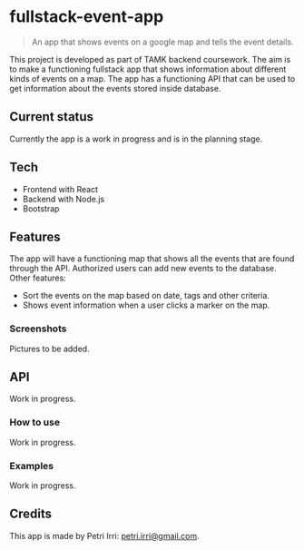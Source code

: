 # fullstack-event-app
> An app that shows events on a google map and tells the event details.

This project is developed as part of TAMK backend coursework. The aim is to make a functioning fullstack app that shows information about different kinds of events on a map. The app has a functioning API that can be used to get information about the events stored inside database.

## Current status
Currently the app is a work in progress and is in the planning stage.

## Tech
- Frontend with React
- Backend with Node.js
- Bootstrap

## Features
The app will have a functioning map that shows all the events that are found through the API. Authorized users can add new events to the database. Other features:
- Sort the events on the map based on date, tags and other criteria.
- Shows event information when a user clicks a marker on the map.

### Screenshots
Pictures to be added.

## API
Work in progress.

### How to use
Work in progress.

### Examples
Work in progress.

## Credits
This app is made by Petri Irri: petri.irri@gmail.com.

